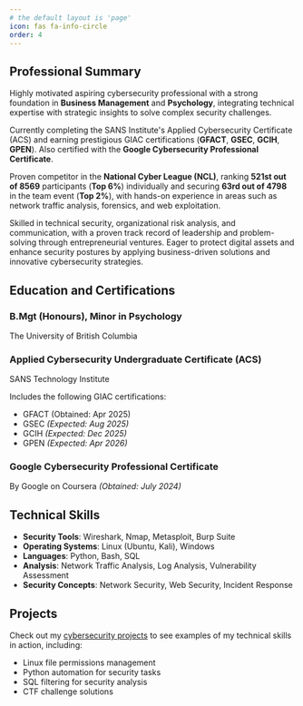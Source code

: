 ```yaml
---
# the default layout is 'page'
icon: fas fa-info-circle
order: 4
---
```


## Professional Summary

Highly motivated aspiring cybersecurity professional with a strong foundation in **Business Management** and **Psychology**, integrating technical expertise with strategic insights to solve complex security challenges.

Currently completing the SANS Institute's Applied Cybersecurity Certificate (ACS) and earning prestigious GIAC certifications (**GFACT**, **GSEC**, **GCIH**, **GPEN**). Also certified with the **Google Cybersecurity Professional Certificate**.

Proven competitor in the **National Cyber League (NCL)**, ranking **521st out of 8569** participants (**Top 6%**) individually and securing **63rd out of 4798** in the team event (**Top 2%**), with hands-on experience in areas such as network traffic analysis, forensics, and web exploitation.

Skilled in technical security, organizational risk analysis, and communication, with a proven track record of leadership and problem-solving through entrepreneurial ventures. Eager to protect digital assets and enhance security postures by applying business-driven solutions and innovative cybersecurity strategies.

## Education and Certifications

### B.Mgt (Honours), Minor in Psychology
The University of British Columbia

### Applied Cybersecurity Undergraduate Certificate (ACS)
SANS Technology Institute

Includes the following GIAC certifications:
- GFACT (Obtained: Apr 2025)
- GSEC *(Expected: Aug 2025)*
- GCIH *(Expected: Dec 2025)*
- GPEN *(Expected: Apr 2026)*

### Google Cybersecurity Professional Certificate
By Google on Coursera *(Obtained: July 2024)*

## Technical Skills

- **Security Tools**: Wireshark, Nmap, Metasploit, Burp Suite
- **Operating Systems**: Linux (Ubuntu, Kali), Windows
- **Languages**: Python, Bash, SQL
- **Analysis**: Network Traffic Analysis, Log Analysis, Vulnerability Assessment
- **Security Concepts**: Network Security, Web Security, Incident Response

## Projects

Check out my [cybersecurity projects](/categories/cybersecurity/) to see examples of my technical skills in action, including:

- Linux file permissions management
- Python automation for security tasks
- SQL filtering for security analysis
- CTF challenge solutions
